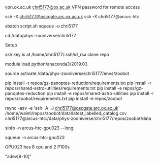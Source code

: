vpn.ox.ac.uk
chri5177@ox.ac.uk
VPN password for remote access

ssh -X chri5177@oscgate.arc.ox.ac.uk
ssh -X chri5177@arcus-htc

sbatch script.sh
squeue -u chri5177

cd /data/phys-zooniverse/chri5177

Setup

ssh key is at /home/chri5177/.ssh/id_rsa
clone repo

module load python/anaconda3/2019.03

source activate /data/phys-zooniverse/chri5177/envs/zoobot

pip install -r repos/gz-panoptes-reduction/requirements.txt
pip install -r repos/shared-astro-utilities/requirements.txt
pip install -e repos/gz-panoptes-reduction
pip install -e repos/shared-astro-utilities
pip install -r repos/zoobot/requirements.txt
pip install -e repos/zoobot

rsync -azv -e 'ssh -A -J chri5177@oscgate.arc.ox.ac.uk' /home/walml/repos/zoobot/data/latest_labelled_catalog.csv chri5177@arcus-htc:/data/phys-zooniverse/chri5177/repos/zoobot/data


sinfo -n arcus-htc-gpu023 --long

squeue -n arcus-htc-gpu023

GPU023 has 8 cpu and 2 P100s

"adev[9-10]"